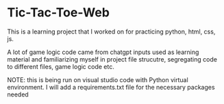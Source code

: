 # Tic-Tac-Toe-Web
This is a learning project that I worked on for practicing python, html, css, js.

A lot of game logic code came from chatgpt inputs used as learning material and familiarizing myself in project file strucutre, segregating code to different files, game logic code etc.

NOTE: this is being run on visual studio code with Python virtual environment. I will add a requirements.txt file for the necessary packages needed
